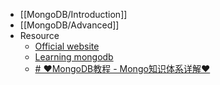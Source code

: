 - [[MongoDB/Introduction]]
- [[MongoDB/Advanced]]
- Resource
	- [Official website](https://www.mongodb.com/)
	- [Learning mongodb](https://learn.mongodb.com/)
	- [# ♥MongoDB教程 - Mongo知识体系详解♥](https://pdai.tech/md/db/nosql-mongo/mongo.html)